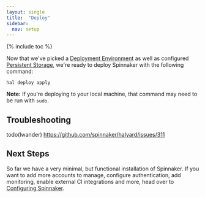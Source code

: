 ```yaml
---
layout: single
title:  "Deploy"
sidebar:
  nav: setup
---
```


{% include toc %}

Now that we've picked a [Deployment Environment](/setup/install/environment) as
well as configured [Persistent Storage](/setup/install/storage), we're ready to
deploy Spinnaker with the following command:

```
hal deploy apply
```

__Note:__ If you're deploying to your local machine, that command may need to
be run with `sudo`.

## Troubleshooting

todo(lwander) https://github.com/spinnaker/halyard/issues/311

## Next Steps

So far we have a very minimal, but functional installation of Spinnaker. If you
want to add more accounts to manage, configure authentication, add
monitoring, enable external CI integrations and more, head over to [Configuring
Spinnaker](/setup/install/configuration).
